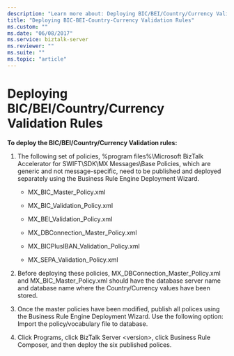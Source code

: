 ```yaml
---
description: "Learn more about: Deploying BIC/BEI/Country/Currency Validation Rules"
title: "Deploying BIC-BEI-Country-Currency Validation Rules"
ms.custom: ""
ms.date: "06/08/2017"
ms.service: biztalk-server
ms.reviewer: ""
ms.suite: ""
ms.topic: "article"
---
```

# Deploying BIC/BEI/Country/Currency Validation Rules
**To deploy the BIC/BEI/Country/Currency Validation rules:**  
  
1.  The following set of policies, %program files%\Microsoft BizTalk Accelerator for SWIFT\SDK\MX Messages\Base Policies, which are generic and not message-specific, need to be published and deployed separately using the Business Rule Engine Deployment Wizard.  
  
    -   MX_BIC_Master_Policy.xml  
  
    -   MX_BIC_Validation_Policy.xml  
  
    -   MX_BEI_Validation_Policy.xml  
  
    -   MX_DBConnection_Master_Policy.xml  
  
    -   MX_BICPlusIBAN_Validation_Policy.xml  
  
    -   MX_SEPA_Validation_Policy.xml  
  
2.  Before deploying these policies, MX_DBConnection_Master_Policy.xml and MX_BIC_Master_Policy.xml should have the database server name and database name where the Country/Currency values have been stored.  
  
3.  Once the master policies have been modified, publish all polices using the Business Rule Engine Deployment Wizard. Use the following option: Import the policy/vocabulary file to database.  
  
4.  Click Programs, click BizTalk Server \<version\>, click Business Rule Composer, and then deploy the six published polices.
